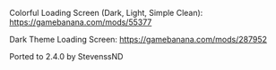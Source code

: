 Colorful Loading Screen (Dark, Light, Simple Clean): https://gamebanana.com/mods/55377

Dark Theme Loading Screen: https://gamebanana.com/mods/287952

Ported to 2.4.0 by StevenssND
